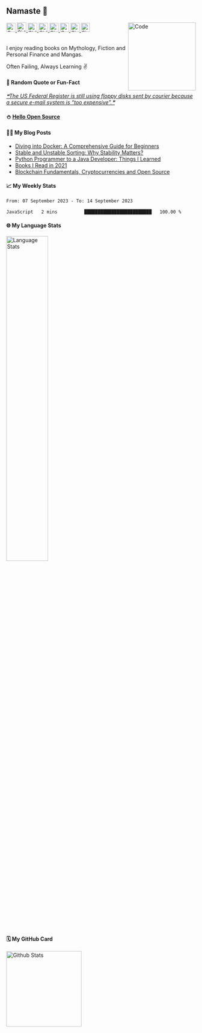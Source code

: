 ## Namaste :pray:

<a href="https://doi.org/10.1080/1206212X.2020.1759857">
  <img src="https://raw.githubusercontent.com/siddharth2016/siddharth2016/master/images/research.svg" alt="Co-Authored Research" width="24px" height="24px">
</a>
<a href="https://www.hackerrank.com/siddharthchandr1">
  <img src="https://raw.githubusercontent.com/siddharth2016/siddharth2016/master/images/hackerrank.svg" alt="Siddharth's HackerRank" width="25px" height="25px">
</a>
<a href="https://leetcode.com/chandraji/">
  <img src="https://raw.githubusercontent.com/siddharth2016/siddharth2016/master/images/leetcode.svg" alt="Siddharth's LeetCode" width="25px" height="24px">
</a>
<a href="https://siddharth2016.github.io/">
  <img src="https://raw.githubusercontent.com/siddharth2016/siddharth2016/master/images/github.svg" alt="Siddharth's GitHub" width="25px" height="24px">
</a>
<a href="https://dev.to/siddharth2016">
  <img src="images/dev.svg" alt="Siddharth Chandra's DEV Profile" height="24px" width="24px">
</a>
<a href="https://twitter.com/chandrajidev">
  <img src="https://raw.githubusercontent.com/siddharth2016/siddharth2016/master/images/twitter_color.svg" alt="CodeKaro Twitter Account" height="24px" width="24px">
</a>
<a href="https://www.linkedin.com/in/siddharth-chandra1/">
  <img src="https://raw.githubusercontent.com/siddharth2016/siddharth2016/master/images/linkedin.svg" alt="Siddharth's LinkedIn" width="24px" height="24px">
</a>
<a href="https://chandraji.dev/">
  <img src="https://raw.githubusercontent.com/siddharth2016/siddharth2016/master/images/hashnode.svg" alt="Siddharth's Blog" width="23px" height="24px">
</a>
<a href="https://github.com/marketplace/actions/update-image-readme">
<!--START_SECTION:update_image-->
<img src=https://raw.githubusercontent.com/siddharth2016/siddharth2016/master/.github/images/image16.png height=180px width=180px align=right alt=Code Karo Image />
<!--END_SECTION:update_image-->
</a>

<br/>
<br/>

I enjoy reading books on Mythology, Fiction and Personal Finance and Mangas.

Often Failing, Always Learning ✌

#### 🔖 Random Quote or Fun-Fact
<a href="https://github.com/marketplace/actions/quote-readme">
<!--STARTS_HERE_QUOTE_README-->
<i>❝The US Federal Register is still using floppy disks sent by courier because a secure e-mail system is “too expensive”.❞</i>
<!--ENDS_HERE_QUOTE_README-->
</a>

#### ⛄ [Hello Open Source](https://github.com/siddharth2016/hello-open-source#hello-open-source)

#### 👨‍💻 My Blog Posts
<!-- BLOG-POST-LIST:START -->
- [Diving into Docker: A Comprehensive Guide for Beginners](https://chandraji.dev/diving-into-docker-a-comprehensive-guide-for-beginners)
- [Stable and Unstable Sorting: Why Stability Matters?](https://chandraji.dev/stable-and-unstable-sorting-why-stability-matters)
- [Python Programmer to a Java Developer: Things I Learned](https://chandraji.dev/python-programmer-to-a-java-developer-things-i-learned)
- [Books I Read in 2021](https://chandraji.dev/books-i-read-in-2021)
- [Blockchain Fundamentals, Cryptocurrencies and Open Source](https://chandraji.dev/blockchain-fundamentals)
<!-- BLOG-POST-LIST:END -->

#### 📈 My Weekly Stats
<!--START_SECTION:waka-->

```txt
From: 07 September 2023 - To: 14 September 2023

JavaScript   2 mins          █████████████████████████   100.00 %
```

<!--END_SECTION:waka-->

#### 🌐 My Language Stats

<img alt="Language Stats" style="width:47%" src="https://github-readme-stats.vercel.app/api/top-langs/?username=siddharth2016&layout=compact&langs_count=6&theme=graywhite&hide=jupyter%20notebook"/>

#### 🗓 My GitHub Card
<img alt="Github Stats" height="200" src="https://github-readme-stats.vercel.app/api?username=siddharth2016&show_icons=true&include_all_commits=true&hide_rank=false&hide=contribs">
